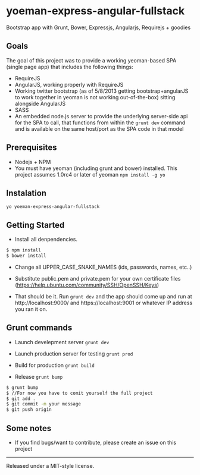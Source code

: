yoeman-express-angular-fullstack
================================

Bootstrap app with Grunt, Bower, Expressjs, Angularjs, Requirejs + goodies

## Goals

The goal of this project was to provide a working yeoman-based SPA (single page app) that includes the following things:

* RequireJS
* AngularJS, working properly with RequireJS
* Working twitter bootstrap (as of 5/8/2013 getting bootstrap+angularJS to work together in yeoman is not working out-of-the-box) sitting alongside AngularJS
* SASS
* An embedded node.js server to provide the underlying server-side api for the SPA to call, that functions from within the `grunt dev` command and is available on the same host/port as the SPA code in that model

## Prerequisites

* Nodejs + NPM
* You must have yeoman (including grunt and bower) installed.  This project assumes 1.0rc4 or later of yeoman `npm install -g yo`

## Instalation
`yo yoeman-express-angular-fullstack`

## Getting Started

* Install all denpendencies.

```bash
$ npm install
$ bower install
```

* Change all UPPER_CASE_SNAKE_NAMES (ids, passwords, names, etc..)

* Substitute public.pem and private.pem for your own certificate files (https://help.ubuntu.com/community/SSH/OpenSSH/Keys)

* That should be it.  Run `grunt dev` and the app should come up and run at http://localhost:9000/ and https://localhost:9001 or whatever IP address you ran it on.

## Grunt commands

* Launch develepment server `grunt dev`

* Launch production server for testing `grunt prod`

* Build for production `grunt build`

* Release `grunt bump`
```bash
$ grunt bump
$ //For now you have to comit yourself the full project
$ git add .
$ git commit -m your message
$ git push origin
```

## Some notes

* If you find bugs/want to contribute, please create an issue on this project


-----------------------------------
Released under a MIT-style license.